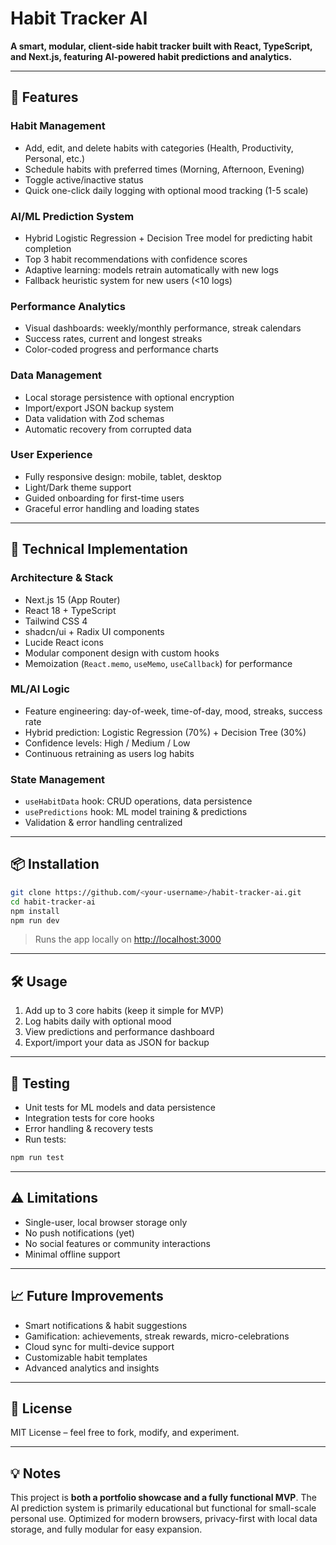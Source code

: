 # Habit Tracker AI

**A smart, modular, client-side habit tracker built with React, TypeScript, and Next.js, featuring AI-powered habit predictions and analytics.**

---

## 🚀 Features

### Habit Management

* Add, edit, and delete habits with categories (Health, Productivity, Personal, etc.)
* Schedule habits with preferred times (Morning, Afternoon, Evening)
* Toggle active/inactive status
* Quick one-click daily logging with optional mood tracking (1-5 scale)

### AI/ML Prediction System

* Hybrid Logistic Regression + Decision Tree model for predicting habit completion
* Top 3 habit recommendations with confidence scores
* Adaptive learning: models retrain automatically with new logs
* Fallback heuristic system for new users (<10 logs)

### Performance Analytics

* Visual dashboards: weekly/monthly performance, streak calendars
* Success rates, current and longest streaks
* Color-coded progress and performance charts

### Data Management

* Local storage persistence with optional encryption
* Import/export JSON backup system
* Data validation with Zod schemas
* Automatic recovery from corrupted data

### User Experience

* Fully responsive design: mobile, tablet, desktop
* Light/Dark theme support
* Guided onboarding for first-time users
* Graceful error handling and loading states

---

## 🧠 Technical Implementation

### Architecture & Stack

* Next.js 15 (App Router)
* React 18 + TypeScript
* Tailwind CSS 4
* shadcn/ui + Radix UI components
* Lucide React icons
* Modular component design with custom hooks
* Memoization (`React.memo`, `useMemo`, `useCallback`) for performance

### ML/AI Logic

* Feature engineering: day-of-week, time-of-day, mood, streaks, success rate
* Hybrid prediction: Logistic Regression (70%) + Decision Tree (30%)
* Confidence levels: High / Medium / Low
* Continuous retraining as users log habits

### State Management

* `useHabitData` hook: CRUD operations, data persistence
* `usePredictions` hook: ML model training & predictions
* Validation & error handling centralized

---

## 📦 Installation

```bash
git clone https://github.com/<your-username>/habit-tracker-ai.git
cd habit-tracker-ai
npm install
npm run dev
```

> Runs the app locally on [http://localhost:3000](http://localhost:3000)

---

## 🛠️ Usage

1. Add up to 3 core habits (keep it simple for MVP)
2. Log habits daily with optional mood
3. View predictions and performance dashboard
4. Export/import your data as JSON for backup

---

## 📝 Testing

* Unit tests for ML models and data persistence
* Integration tests for core hooks
* Error handling & recovery tests
* Run tests:

```bash
npm run test
```

---

## ⚠️ Limitations

* Single-user, local browser storage only
* No push notifications (yet)
* No social features or community interactions
* Minimal offline support

---

## 📈 Future Improvements

* Smart notifications & habit suggestions
* Gamification: achievements, streak rewards, micro-celebrations
* Cloud sync for multi-device support
* Customizable habit templates
* Advanced analytics and insights

---

## 📄 License

MIT License – feel free to fork, modify, and experiment.

---

## 💡 Notes

This project is **both a portfolio showcase and a fully functional MVP**. The AI prediction system is primarily educational but functional for small-scale personal use. Optimized for modern browsers, privacy-first with local data storage, and fully modular for easy expansion.
